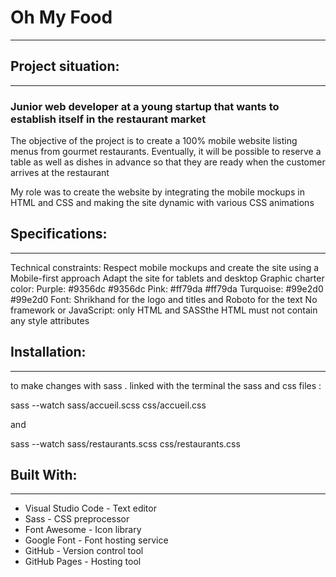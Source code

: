 # Oh My Food 
------------------------------
## Project situation:

------------------------------
### Junior web developer at a young startup that wants to establish itself in the restaurant market

The objective of the project is to create a 100% mobile website listing menus from gourmet restaurants. Eventually, it will be possible to reserve a table as well as dishes in advance so that they are ready when the customer arrives at the restaurant

My role was to create the website by integrating the mobile mockups in HTML and CSS and making the site dynamic with various CSS animations

## Specifications:

------------------------------
Technical constraints:
Respect mobile mockups and create the site using a Mobile-first approach
Adapt the site for tablets and desktop
Graphic charter color:
Purple: #9356dc #9356dc
Pink: #ff79da #ff79da
Turquoise: #99e2d0 #99e2d0
Font: Shrikhand for the logo and titles and Roboto for the text
No framework or JavaScript: only HTML and SASSthe HTML must not contain any style attributes

## Installation:

------------------------------
to make changes with sass . linked with the terminal the sass and css files :

sass --watch sass/accueil.scss css/accueil.css

and 

sass --watch sass/restaurants.scss css/restaurants.css



## Built With:

------------------------------
* Visual Studio Code - Text editor
* Sass - CSS preprocessor
* Font Awesome - Icon library
* Google Font - Font hosting service
* GitHub - Version control tool
* GitHub Pages - Hosting tool
